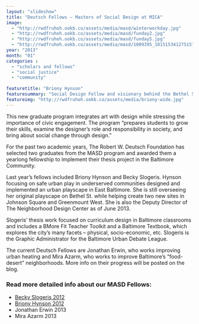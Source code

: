 ```yaml
---
layout: "slideshow"
title: "Deutsch Fellows – Masters of Social Design at MICA"
image: 
  - "http://rwdfruhoh.ookb.co/assets/media/masd/winterworkday.jpg"
  - "http://rwdfruhoh.ookb.co/assets/media/masd/funday2.jpg"
  - "http://rwdfruhoh.ookb.co/assets/media/masd/funday5.jpg"
  - "http://rwdfruhoh.ookb.co/assets/media/masd/1009395_10151534127515787_407399027_o-1.jpg"
year: "2013"
month: "01"
categories :
  - "scholars and fellows"
  - "social justice"
  - "community"
  
featuretitle: "Briony Hynson"
featuresummary: "Social Design Fellow and visionary behind the Bethel Street Playscape."
featureimg: "http://rwdfruhoh.ookb.co/assets/media/briony-wide.jpg"
---
```


This new graduate program integrates art with design while stressing the importance of civic engagement. The program “prepares students to grow their skills, examine the designer’s role and responsibility in society, and bring about social change through design.” 

For the past two academic years, The Robert W. Deutsch Foundation has selected two graduates from the MASD program and awarded them a yearlong fellowship to implement their thesis project in the Baltimore Community. 

Last year’s fellows included Briony Hynson and Becky Slogeris. Hynson focusing on safe urban play in underserved communities designed and implemented an urban playscape in East Baltimore. She is still overseeing her original playscape on Bethel St. while helping create two new sites in Johnson Square and Greenmount West. She is also the Deputy Director of The Neighborhood Design Center as of June 2013. 

Slogeris’ thesis work focused on curriculum design in Baltimore classrooms and includes a BMore Fit Teacher Toolkit and a Baltimore Textbook, which explores the city’s many facets – physical, socio-economic, etc. Slogeris is the Graphic Administrator for the Baltimore Urban Debate League. 

The current Deutsch Fellows are Jonathan Erwin, who works improving urban heating and Mira Azarm, who works to improve Baltimore’s “food-desert” neighborhoods. More info on their progress will be posted on the blog.

### Read more detailed info about our MASD Fellows:
- [Becky Slogeris 2012](http://rwdfblog.com/2013/05/31/designing-a-better-baltimore/)
- [Briony Hynson 2012](http://rwdfblog.com/2013/04/30/revitalizing-baltimore-one-playground-at-a-time/)
- Jonathan Erwin 2013
- Mira Azarm 2013


